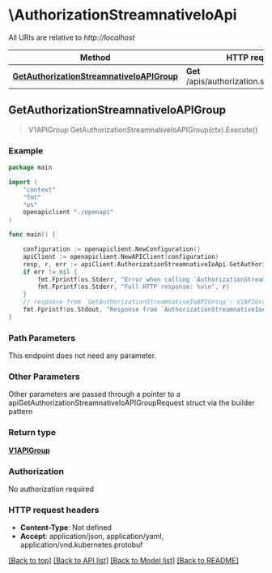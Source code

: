 # \AuthorizationStreamnativeIoApi

All URIs are relative to *http://localhost*

Method | HTTP request | Description
------------- | ------------- | -------------
[**GetAuthorizationStreamnativeIoAPIGroup**](AuthorizationStreamnativeIoApi.md#GetAuthorizationStreamnativeIoAPIGroup) | **Get** /apis/authorization.streamnative.io/ | 



## GetAuthorizationStreamnativeIoAPIGroup

> V1APIGroup GetAuthorizationStreamnativeIoAPIGroup(ctx).Execute()





### Example

```go
package main

import (
    "context"
    "fmt"
    "os"
    openapiclient "./openapi"
)

func main() {

    configuration := openapiclient.NewConfiguration()
    apiClient := openapiclient.NewAPIClient(configuration)
    resp, r, err := apiClient.AuthorizationStreamnativeIoApi.GetAuthorizationStreamnativeIoAPIGroup(context.Background()).Execute()
    if err != nil {
        fmt.Fprintf(os.Stderr, "Error when calling `AuthorizationStreamnativeIoApi.GetAuthorizationStreamnativeIoAPIGroup``: %v\n", err)
        fmt.Fprintf(os.Stderr, "Full HTTP response: %v\n", r)
    }
    // response from `GetAuthorizationStreamnativeIoAPIGroup`: V1APIGroup
    fmt.Fprintf(os.Stdout, "Response from `AuthorizationStreamnativeIoApi.GetAuthorizationStreamnativeIoAPIGroup`: %v\n", resp)
}
```

### Path Parameters

This endpoint does not need any parameter.

### Other Parameters

Other parameters are passed through a pointer to a apiGetAuthorizationStreamnativeIoAPIGroupRequest struct via the builder pattern


### Return type

[**V1APIGroup**](V1APIGroup.md)

### Authorization

No authorization required

### HTTP request headers

- **Content-Type**: Not defined
- **Accept**: application/json, application/yaml, application/vnd.kubernetes.protobuf

[[Back to top]](#) [[Back to API list]](../README.md#documentation-for-api-endpoints)
[[Back to Model list]](../README.md#documentation-for-models)
[[Back to README]](../README.md)

